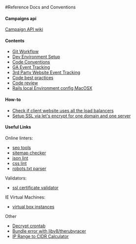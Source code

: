 #Reference Docs and Conventions

#### Campaigns api
[Campaign API wiki](https://github.com/webstreak/docs/wiki/Campaign-Results-API)

#### Contents
- [Git Workflow](../master/git-workflow/README.md)
- [Dev Environment Setup](../master/dev-environment-config/README.md)
- [Code Conventions](../master/code-conventions/README.md)
- [GA Event Tracking](../master/ga-event-tracking/README.md)
- [3rd Party Website Event Tracking](../master/3p-ga-event-tracking/README.md)
- [Code best practices](../master/code-best-practices.md)
- [Code review](../master/code-review.md)
- [Rails local Environment config MacOSX](../master/dev-setup.md)

#### How-to
- [Check if client website uses all the load balancers](../master/how-to/all_load_balancers.md)
- [Setup SSL via let's encrypt for one domain and one server](../master/how-to/letsencrypt.md)

#### Useful Links

Online linters:

- [seo tools](http://seositecheckup.com/tools/sitemap-test)
- [sitemap checker](http://www.xmlcheck.com)
- [json lint](http://jsonlint.com)
- [css lint](http://csslint.net)
- [robots.txt parser](http://technicalseo.com/seo-tools/robots-txt)

Validators:

- [ssl certificate validator](https://www.ssllabs.com/ssltest/index.html)

IE Virtual Machines:

- [virtual box instances](https://github.com/xdissent/ievms)

Other

- [Decrypt crontab](https://cronwtf.github.io)
- [Bundle error with libv8/therubyracer](http://stackoverflow.com/questions/19673714/rails-gem-install-error-error-installing-libv8-error-failed-to-build-gem-nati)
- [IP Range to CIDR Calculator](https://www.derman.com/blogs/IP-Range-to-CIDR-Calculator)
